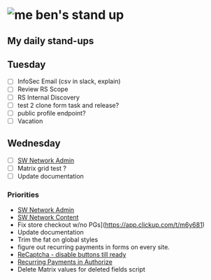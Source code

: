 # ![me](https://avatars2.githubusercontent.com/u/5232044?s=50&v=4) ben's stand up

## My daily stand-ups

## Tuesday

- [ ] InfoSec Email (csv in slack, explain)
- [ ] Review RS Scope
- [ ] RS Internal Discovery
- [ ] test 2 clone form task and release?
- [ ] public profile endpoint? 
- [ ] Vacation

## Wednesday

- [ ] [SW Network Admin](https://app.clickup.com/8537154/v/l/li/54890360?pr=12760709)
- [ ] Matrix grid test ?
- [ ] Update documentation

### Priorities 
    
- [SW Network Admin](https://app.clickup.com/8537154/v/l/li/54890360?pr=12760709)
- [SW Network Content](https://app.clickup.com/8537154/v/l/li/54892353?pr=12760709)
- Fix store checkout w/no PGs](https://app.clickup.com/t/m6y681)
- Update documentation
- Trim the fat on global styles
- figure out recurring payments in forms on every site.
- [ReCaptcha - disable buttons till ready](https://projects.madebyspeak.com/#/tasks/17598281)
- [Recurring Payments in Authorize](https://projects.madebyspeak.com/#/tasks/16411534)
- Delete Matrix values for deleted fields script
